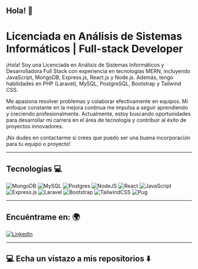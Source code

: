 ## Hola! 👋
                                                                                            
# Licenciada en Análisis de Sistemas Informáticos | Full-stack Developer

¡Hola! Soy una Licenciada en Análisis de Sistemas Informáticos y Desarrolladora Full Stack con experiencia en tecnologías MERN, incluyendo JavaScript, MongoDB, Express.js, React.js y Node.js. Además, tengo habilidades en PHP (Laravel), MySQL, PostgreSQL, Bootstrap y Tailwind CSS.

Me apasiona resolver problemas y colaborar efectivamente en equipos. Mi enfoque constante en la mejora continua me impulsa a seguir aprendiendo y creciendo profesionalmente. Actualmente, estoy buscando oportunidades para desarrollar mi carrera en el área de tecnología y contribuir al éxito de proyectos innovadores.

¡No dudes en contactarme si crees que puedo ser una buena incorporación para tu equipo o proyecto!
_________________________________________________________________________________________________________________________________________________________________________________________________________________

## Tecnologías 💻
![MongoDB](https://img.shields.io/badge/MongoDB-%234ea94b.svg?style=for-the-badge&logo=mongodb&logoColor=white) ![MySQL](https://img.shields.io/badge/mysql-4479A1.svg?style=for-the-badge&logo=mysql&logoColor=white) ![Postgres](https://img.shields.io/badge/postgres-%23316192.svg?style=for-the-badge&logo=postgresql&logoColor=white) ![NodeJS](https://img.shields.io/badge/node.js-6DA55F?style=for-the-badge&logo=node.js&logoColor=white) ![React](https://img.shields.io/badge/react-%2320232a.svg?style=for-the-badge&logo=react&logoColor=%2361DAFB) ![JavaScript](https://img.shields.io/badge/javascript-%23323330.svg?style=for-the-badge&logo=javascript&logoColor=%23F7DF1E) 	![Express.js](https://img.shields.io/badge/express.js-%23404d59.svg?style=for-the-badge&logo=express&logoColor=%2361DAFB) ![Laravel](https://img.shields.io/badge/laravel-%23FF2D20.svg?style=for-the-badge&logo=laravel&logoColor=white) ![Bootstrap](https://img.shields.io/badge/bootstrap-%238511FA.svg?style=for-the-badge&logo=bootstrap&logoColor=white) ![TailwindCSS](https://img.shields.io/badge/tailwindcss-%2338B2AC.svg?style=for-the-badge&logo=tailwind-css&logoColor=white) ![Pug](https://img.shields.io/badge/Pug-FFF?style=for-the-badge&logo=pug&logoColor=A86454)

_________________________________________________________________________________________________________________________________________________________________________________________________________________
## Encuéntrame en: 🌍
[![LinkedIn](https://img.shields.io/badge/linkedin-%230077B5.svg?style=for-the-badge&logo=linkedin&logoColor=white)](https://www.linkedin.com/in/sara-armoa/)  
_________________________________________________________________________________________________________________________________________________________________________________________________________________

## 💻 Echa un vistazo a mis repositorios ⬇️


